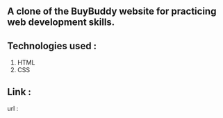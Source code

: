 

## A clone of the BuyBuddy website for practicing web development skills.

## Technologies used :
   1. HTML
   2. CSS


## Link :
   url : 
